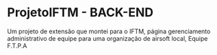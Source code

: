 # ProjetoIFTM - BACK-END
Um projeto de extensão que montei para o IFTM, página gerenciamento administrativo de equipe para uma organização de airsoft local, Equipe F.T.P.A

